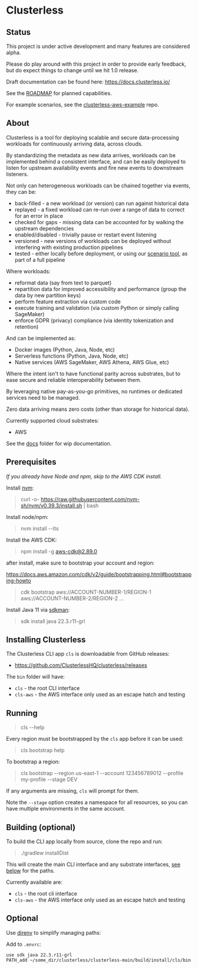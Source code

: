 # Clusterless

## Status

This project is under active development and many features are considered alpha.

Please do play around with this project in order to provide early feedback, but do expect things to change until we hit
1.0 release.

Draft documentation can be found here: https://docs.clusterless.io/

See the [ROADMAP](ROADMAP.md) for planned capabilities.

For example scenarios, see the [clusterless-aws-example](https://github.com/ClusterlessHQ/clusterless-aws-examples)
repo.

## About

Clusterless is a tool for deploying scalable and secure data-processing workloads for continuously arriving data, across
clouds.

By standardizing the metadata as new data arrives, workloads can be implemented behind a consistent interface, and can
be easily deployed to listen for upstream availability events and fire new events to downstream listeners.

Not only can heterogeneous workloads can be chained together via events, they can be:

- back-filled - a new workload (or version) can run against historical data
- replayed - a fixed workload can re-run over a range of data to correct for an error in place
- checked for gaps - missing data can be accounted for by walking the upstream dependencies
- enabled/disabled - trivially pause or restart event listening
- versioned - new versions of workloads can be deployed without interfering with existing production pipelines
- tested - either locally before deployment, or using our [scenario tool](clusterless-scenario/README.md), as part of a
  full pipeline

Where workloads:

- reformat data (say from text to parquet)
- repartition data for improved accessibility and performance (group the data by new partition keys)
- perform feature extraction via custom code
- execute training and validation (via custom Python or simply calling SageMaker)
- enforce GDPR (privacy) compliance (via identity tokenization and retention)

And can be implemented as:

- Docker images (Python, Java, Node, etc)
- Serverless functions (Python, Java, Node, etc)
- Native services (AWS SageMaker, AWS Athena, AWS Glue, etc)

Where the intent isn't to have functional parity across substrates, but to ease secure and reliable interoperability
between them.

By leveraging native pay-as-you-go primitives, no runtimes or dedicated services need to be managed.

Zero data arriving means zero costs (other than storage for historical data).

Currently supported cloud substrates:

- AWS

See the [docs](docs) folder for wip documentation.

## Prerequisites

_If you already have Node and npm, skip to the AWS CDK install._

Install [nvm](https://github.com/nvm-sh/nvm):

> curl -o- https://raw.githubusercontent.com/nvm-sh/nvm/v0.39.3/install.sh | bash

Install node/npm:

> nvm install --lts

Install the AWS CDK:

> npm install -g aws-cdk@2.89.0

after install, make sure to bootstrap your account and region:

https://docs.aws.amazon.com/cdk/v2/guide/bootstrapping.html#bootstrapping-howto

> cdk bootstrap aws://ACCOUNT-NUMBER-1/REGION-1 aws://ACCOUNT-NUMBER-2/REGION-2 ...

Install Java 11 via [sdkman](https://sdkman.io):

> sdk install java 22.3.r11-grl

## Installing Clusterless

The Clusterless CLI app `cls` is downloadable from GitHub releases:

- https://github.com/ClusterlessHQ/clusterless/releases

The `bin` folder will have:

- `cls` - the root CLI interface
- `cls-aws` - the AWS interface only used as an escape hatch and testing

## Running

> cls --help

Every region must be bootstrapped by the `cls` app before it can be used:

> cls bootstrap help

To bootstrap a region:

> cls bootstrap --region us-east-1 --account 123456789012 --profile my-profile --stage DEV

If any arguments are missing, `cls` will prompt for them.

Note the `--stage` option creates a namespace for all resources, so you can have multiple environments in the same
account.

## Building (optional)

To build the CLI app locally from source, clone the repo and run:

> ./gradlew installDist

This will create the main CLI interface and any substrate interfaces, [see below](#optional) for the paths.

Currently available are:

- `cls` - the root cli interface
- `cls-aws` - the AWS interface only used as an escape hatch and testing

## Optional

Use [direnv](https://direnv.net) to simplify managing paths:

Add to `.envrc`:

```shell
use sdk java 22.3.r11-grl
PATH_add ~/some_dir/clusterless/clusterless-main/build/install/cls/bin
```
